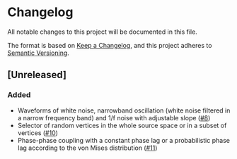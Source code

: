 # Changelog

All notable changes to this project will be documented in this file.

The format is based on [Keep a Changelog](https://keepachangelog.com/en/1.1.0/),
and this project adheres to [Semantic Versioning](https://semver.org/spec/v2.0.0.html).

## [Unreleased]

### Added

- Waveforms of white noise, narrowband oscillation (white noise filtered in a narrow frequency band) and 1/f noise with adjustable slope ([#8](https://github.com/ctrltz/meegsim/pull/8))
- Selector of random vertices in the whole source space or in a subset of vertices ([#10](https://github.com/ctrltz/meegsim/pull/10))
- Phase-phase coupling with a constant phase lag or a probabilistic phase lag according to the von Mises distribution ([#11](https://github.com/ctrltz/meegsim/pull/11))
